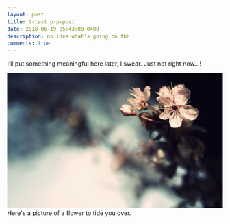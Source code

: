 ```yaml
---
layout: post
title: t-test p-p-post
date: 2018-06-19 05:43:00-0400
description: no idea what's going on tbh
comments: true
---
```

I’ll put something meaningful here later, I swear. Just not right now…!

<div class="img_row">
    <img class="col three" src="/assets/img/flower.jpg" />
</div>
<div class="col three caption">
    Here's a picture of a flower to tide you over.
</div>
